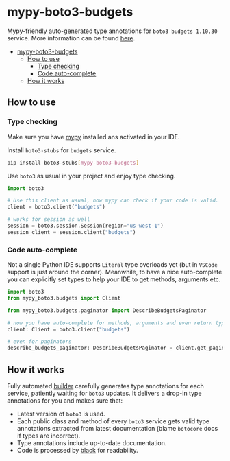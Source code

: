 # mypy-boto3-budgets

Mypy-friendly auto-generated type annotations for `boto3 budgets 1.10.30` service.
More information can be found [here](https://github.com/vemel/mypy_boto3).

- [mypy-boto3-budgets](#mypy-boto3-budgets)
  - [How to use](#how-to-use)
    - [Type checking](#type-checking)
    - [Code auto-complete](#code-auto-complete)
  - [How it works](#how-it-works)

## How to use

### Type checking

Make sure you have [mypy](https://github.com/python/mypy) installed ans activated in your IDE.

Install `boto3-stubs` for `budgets` service.

```bash
pip install boto3-stubs[mypy-boto3-budgets]
```

Use `boto3` as usual in your project and enjoy type checking.

```python
import boto3

# Use this client as usual, now mypy can check if your code is valid.
client = boto3.client("budgets")

# works for session as well
session = boto3.session.Session(region="us-west-1")
session_client = session.client("budgets")

```

### Code auto-complete

Not a single Python IDE supports `Literal` type overloads yet (but in `VSCode` support is just around the corner).
Meanwhile, to have a nice auto-complete you can explicitly set types to help your IDE to get methods, arguments etc.

```python
import boto3
from mypy_boto3.budgets import Client

from mypy_boto3.budgets.paginator import DescribeBudgetsPaginator

# now you have auto-complete for methods, arguments and even return types
client: Client = boto3.client("budgets")

# even for paginators
describe_budgets_paginator: DescribeBudgetsPaginator = client.get_paginator("describe_budgets")
```

## How it works

Fully automated [builder](https://github.com/vemel/mypy_boto3) carefully generates
type annotations for each service, patiently waiting for `boto3` updates. It delivers
a drop-in type annotations for you and makes sure that:

- Latest version of `boto3` is used.
- Each public class and method of every `boto3` service gets valid type annotations
  extracted from latest documentation (blame `botocore` docs if types are incorrect).
- Type annotations include up-to-date documentation.
- Code is processed by [black](https://github.com/psf/black) for readability.
